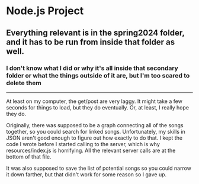   # Node.js Project

## Everything relevant is in the spring2024 folder, and it has to be run from inside that folder as well.
### I don't know what I did or  why it's all inside that secondary folder or what the things outside of it are, but I'm too scared to delete them  
---

At least on my computer, the get/post are very laggy. It might take a few seconds for things to load, but they do eventually. Or, at least, I really hope they do.

Originally, there was supposed to be a graph connecting all of the songs together, so you could search for linked songs. Unfortunately, my skills in JSON aren't good enough to figure out how exactly to do that. I kept the code I wrote before I started calling to the server, which is why resources/index.js is horrifying. All the relevant server calls are at the bottom of that file. 

It was also supposed to save the list of potential songs so you could narrow it down farther, but that didn't work for some reason so I gave up.  

